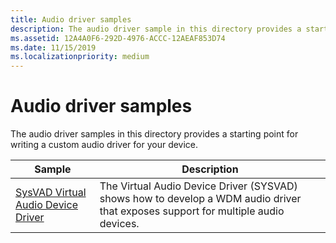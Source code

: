 ```yaml
---
title: Audio driver samples
description: The audio driver sample in this directory provides a starting point for writing a custom audio driver for your device.
ms.assetid: 12A4A0F6-292D-4976-ACCC-12AEAF853D74
ms.date: 11/15/2019
ms.localizationpriority: medium
---
```


# Audio driver samples

The audio driver samples in this directory provides a starting point for writing a custom audio driver for your device.

| Sample | Description |
| --- | --- |
| [SysVAD Virtual Audio Device Driver](/samples/microsoft/windows-driver-samples/sysvad-virtual-audio-device-driver-sample/) | The Virtual Audio Device Driver (SYSVAD) shows how to develop a WDM audio driver that exposes support for multiple audio devices. |